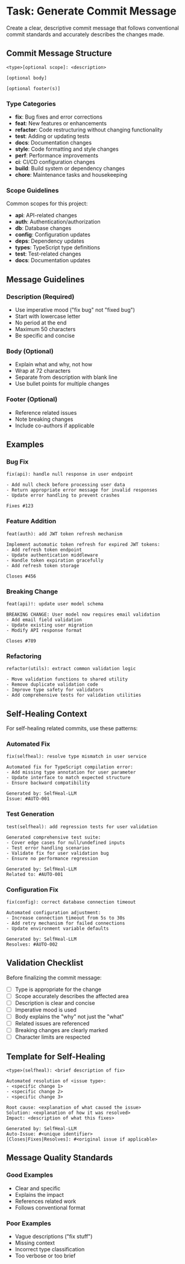 # Task: Generate Commit Message

Create a clear, descriptive commit message that follows conventional commit standards and accurately describes the changes made.

## Commit Message Structure

```
<type>[optional scope]: <description>

[optional body]

[optional footer(s)]
```

### Type Categories

- **fix**: Bug fixes and error corrections
- **feat**: New features or enhancements
- **refactor**: Code restructuring without changing functionality
- **test**: Adding or updating tests
- **docs**: Documentation changes
- **style**: Code formatting and style changes
- **perf**: Performance improvements
- **ci**: CI/CD configuration changes
- **build**: Build system or dependency changes
- **chore**: Maintenance tasks and housekeeping

### Scope Guidelines

Common scopes for this project:

- **api**: API-related changes
- **auth**: Authentication/authorization
- **db**: Database changes
- **config**: Configuration updates
- **deps**: Dependency updates
- **types**: TypeScript type definitions
- **test**: Test-related changes
- **docs**: Documentation updates

## Message Guidelines

### Description (Required)

- Use imperative mood ("fix bug" not "fixed bug")
- Start with lowercase letter
- No period at the end
- Maximum 50 characters
- Be specific and concise

### Body (Optional)

- Explain what and why, not how
- Wrap at 72 characters
- Separate from description with blank line
- Use bullet points for multiple changes

### Footer (Optional)

- Reference related issues
- Note breaking changes
- Include co-authors if applicable

## Examples

### Bug Fix

```
fix(api): handle null response in user endpoint

- Add null check before processing user data
- Return appropriate error message for invalid responses
- Update error handling to prevent crashes

Fixes #123
```

### Feature Addition

```
feat(auth): add JWT token refresh mechanism

Implement automatic token refresh for expired JWT tokens:
- Add refresh token endpoint
- Update authentication middleware
- Handle token expiration gracefully
- Add refresh token storage

Closes #456
```

### Breaking Change

```
feat(api)!: update user model schema

BREAKING CHANGE: User model now requires email validation
- Add email field validation
- Update existing user migration
- Modify API response format

Closes #789
```

### Refactoring

```
refactor(utils): extract common validation logic

- Move validation functions to shared utility
- Remove duplicate validation code
- Improve type safety for validators
- Add comprehensive tests for validation utilities
```

## Self-Healing Context

For self-healing related commits, use these patterns:

### Automated Fix

```
fix(selfheal): resolve type mismatch in user service

Automated fix for TypeScript compilation error:
- Add missing type annotation for user parameter
- Update interface to match expected structure
- Ensure backward compatibility

Generated by: SelfHeal-LLM
Issue: #AUTO-001
```

### Test Generation

```
test(selfheal): add regression tests for user validation

Generated comprehensive test suite:
- Cover edge cases for null/undefined inputs
- Test error handling scenarios
- Validate fix for user validation bug
- Ensure no performance regression

Generated by: SelfHeal-LLM
Related to: #AUTO-001
```

### Configuration Fix

```
fix(config): correct database connection timeout

Automated configuration adjustment:
- Increase connection timeout from 5s to 30s
- Add retry mechanism for failed connections
- Update environment variable defaults

Generated by: SelfHeal-LLM
Resolves: #AUTO-002
```

## Validation Checklist

Before finalizing the commit message:

- [ ] Type is appropriate for the change
- [ ] Scope accurately describes the affected area
- [ ] Description is clear and concise
- [ ] Imperative mood is used
- [ ] Body explains the "why" not just the "what"
- [ ] Related issues are referenced
- [ ] Breaking changes are clearly marked
- [ ] Character limits are respected

## Template for Self-Healing

```
<type>(selfheal): <brief description of fix>

Automated resolution of <issue type>:
- <specific change 1>
- <specific change 2>
- <specific change 3>

Root cause: <explanation of what caused the issue>
Solution: <explanation of how it was resolved>
Impact: <description of what this fixes>

Generated by: SelfHeal-LLM
Auto-Issue: #<unique identifier>
[Closes|Fixes|Resolves]: #<original issue if applicable>
```

## Message Quality Standards

### Good Examples

- Clear and specific
- Explains the impact
- References related work
- Follows conventional format

### Poor Examples

- Vague descriptions ("fix stuff")
- Missing context
- Incorrect type classification
- Too verbose or too brief
